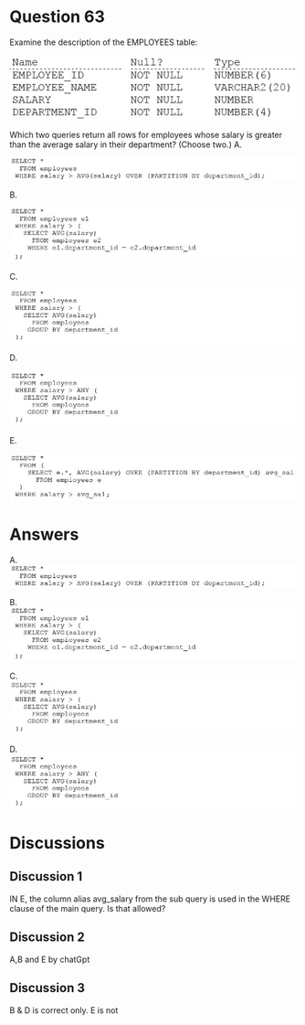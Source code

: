 # Question 63
Examine the description of the EMPLOYEES table:

![](../images/0004300004.png)
		
Which two queries return all rows for employees whose salary is greater than the average salary in their department? (Choose two.)
A.

![](../images/0004400001.png)
		
B.

![](../images/0004400002.png)
		
C.

![](../images/0004400003.png)
		
D.

![](../images/0004400004.png)
		
E.

![](../images/0004400005.png)
		

# Answers
A. 
![](../images/0004400001.png)
		

B. 
![](../images/0004400002.png)
		

C. 
![](../images/0004400003.png)
		

D. 
![](../images/0004400004.png)
		

# Discussions
## Discussion 1
IN E, the column alias avg_salary from the sub query is used in the WHERE clause of the main query. Is that allowed?

## Discussion 2
A,B and E by chatGpt

## Discussion 3
B & D is correct only. 
E is not

